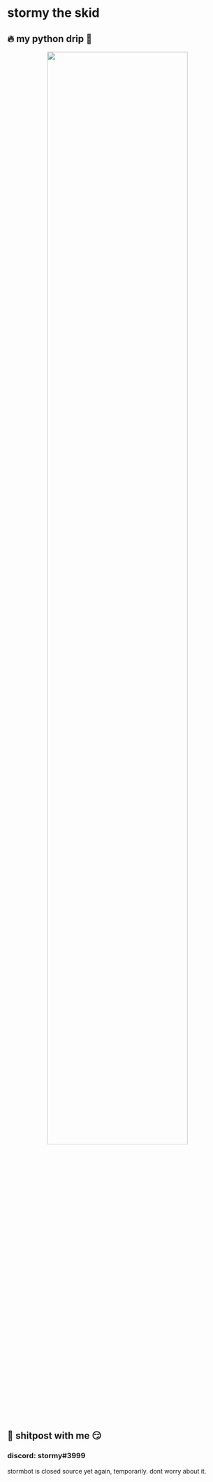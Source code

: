 # stormy the skid
## 🔥 my python drip 🥶
<p align="center">
  <img width="80%" src="https://github-readme-stats.vercel.app/api/top-langs/?username=stormyhs&layout=compact&theme=blue-green">
</p>

## 💬 shitpost with me 😏
### discord: stormy#3999

stormbot is closed source yet again, temporarily. dont worry about it.
